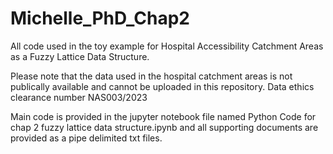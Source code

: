 # Michelle_PhD_Chap2
All code used in the toy example for Hospital Accessibility Catchment Areas as a Fuzzy Lattice Data Structure.

Please note that the data used in the hospital catchment areas is not publically available and cannot be uploaded in this repository. Data ethics clearance number NAS003/2023

Main code is provided in the jupyter notebook file named Python Code for chap 2 fuzzy lattice data structure.ipynb and all supporting documents are provided as a pipe delimited txt files.
